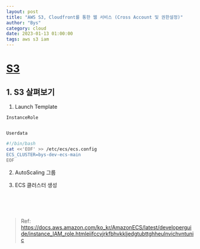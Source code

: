 ```yaml
---
layout: post
title: "AWS S3, Cloudfront를 통한 웹 서비스 (Cross Account 및 권한설정)"
author: "Bys"
category: cloud
date: 2023-01-13 01:00:00
tags: aws s3 iam
---
```


# [S3](https://docs.aws.amazon.com/AmazonS3/latest/userguide/Welcome.html)


## 1. S3 살펴보기


1. Launch Template

`InstanceRole`  
```yaml
```

`Userdata`  
```bash
#!/bin/bash
cat <<'EOF' >> /etc/ecs/ecs.config
ECS_CLUSTER=bys-dev-ecs-main
EOF
```



2. AutoScaling 그룹

3. ECS 클러스터 생성




<br><br><br>

> Ref: https://docs.aws.amazon.com/ko_kr/AmazonECS/latest/developerguide/instance_IAM_role.htmleiifccvjrkfbhvkkljedgtubttghheulnvichvntunic
> 